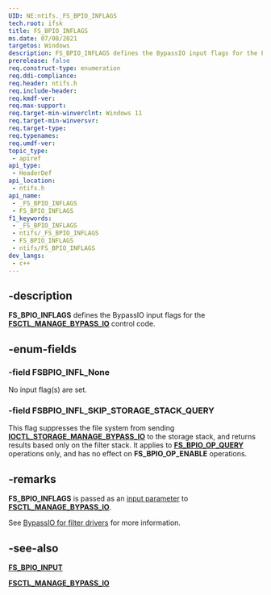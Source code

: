 ```yaml
---
UID: NE:ntifs._FS_BPIO_INFLAGS
tech.root: ifsk
title: FS_BPIO_INFLAGS
ms.date: 07/08/2021
targetos: Windows
description: FS_BPIO_INFLAGS defines the BypassIO input flags for the FSCTL_MANAGE_BYPASS_IO control code.
prerelease: false
req.construct-type: enumeration
req.ddi-compliance: 
req.header: ntifs.h
req.include-header: 
req.kmdf-ver: 
req.max-support: 
req.target-min-winverclnt: Windows 11
req.target-min-winversvr: 
req.target-type: 
req.typenames: 
req.umdf-ver: 
topic_type:
 - apiref
api_type:
 - HeaderDef
api_location:
 - ntifs.h
api_name:
 - _FS_BPIO_INFLAGS
 - FS_BPIO_INFLAGS
f1_keywords:
 - _FS_BPIO_INFLAGS
 - ntifs/_FS_BPIO_INFLAGS
 - FS_BPIO_INFLAGS
 - ntifs/FS_BPIO_INFLAGS
dev_langs:
 - c++
---
```


## -description

**FS_BPIO_INFLAGS** defines the BypassIO input flags for the [**FSCTL_MANAGE_BYPASS_IO**](ni-ntifs-fsctl_manage_bypass_io.md) control code.

## -enum-fields

### -field FSBPIO_INFL_None

No input flag(s) are set.

### -field FSBPIO_INFL_SKIP_STORAGE_STACK_QUERY

This flag suppresses the file system from sending [**IOCTL_STORAGE_MANAGE_BYPASS_IO**](../ntddstor/ni-ntddstor-ioctl_storage_manage_bypass_io.md) to the storage stack, and returns results based only on the filter stack. It applies to [**FS_BPIO_OP_QUERY**](ne-ntifs-fs_bpio_operations.md) operations only, and has no effect on **FS_BPIO_OP_ENABLE** operations.

## -remarks

**FS_BPIO_INFLAGS** is passed as an [input parameter](ns-ntifs-fs_bpio_input.md) to [**FSCTL_MANAGE_BYPASS_IO**](ni-ntifs-fsctl_manage_bypass_io.md).

See [BypassIO for filter drivers](/windows-hardware/drivers/ifs/bypassio) for more information.

## -see-also

[**FS_BPIO_INPUT**](ns-ntifs-fs_bpio_input.md)

[**FSCTL_MANAGE_BYPASS_IO**](ni-ntifs-fsctl_manage_bypass_io.md)
